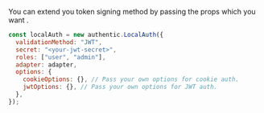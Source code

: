 You can extend you token signing method by passing the props which you want .

```javascript
const localAuth = new authentic.LocalAuth({
  validationMethod: "JWT",
  secret: "<your-jwt-secret>",
  roles: ["user", "admin"],
  adapter: adapter, 
  options: {
    cookieOptions: {}, // Pass your own options for cookie auth.
    jwtOptions: {}, // Pass your own options for JWT auth.
  },
});
```

